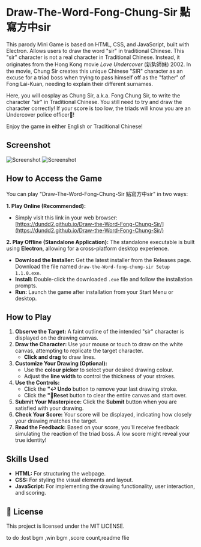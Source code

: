 # Draw-The-Word-Fong-Chung-Sir 點寫方中sir

This parody Mini Game is based on HTML, CSS, and JavaScript, built with Electron. Allows users to draw the word  "sir" in traditional Chinese. This "sir" character is not a real character in Traditional Chinese. Instead, it originates from the Hong Kong movie *Love Undercover* (新紮師妹) 2002. In the movie, Chung Sir creates this unique Chinese "SIR" character as an excuse for a triad boss when trying to pass himself off as the "father" of Fong Lai-Kuan, needing to explain their different surnames.

Here, you will cosplay as Chung Sir, a.k.a. Fong Chung Sir, to write the character "sir" in Traditional Chinese. You still need to try and draw the character correctly! If your score is too low, the triads will know you are an Undercover police officer👮!

Enjoy the game in either English or Traditional Chinese!

## Screenshot
![Screenshot](https://github.com/dundd2/Draw-The-Word-Fong-Chung-Sir/blob/main/Screenshot/Screenshot%20(1).png)
![Screenshot](https://github.com/dundd2/Draw-The-Word-Fong-Chung-Sir/blob/main/Screenshot/Screenshot%20(2).png)

## How to Access the Game

You can play "Draw-The-Word-Fong-Chung-Sir 點寫方中sir" in two ways:

**1. Play Online (Recommended):**

   - Simply visit this link in your web browser: [https://dundd2.github.io/Draw-the-Word-Fong-Chung-Sir/](https://dundd2.github.io/Draw-the-Word-Fong-Chung-Sir/)

**2. Play Offline (Standalone Application):**
The standalone executable is built using **Electron**, allowing for a cross-platform desktop experience.

   - **Download the Installer:** Get the latest installer from the Releases page. Download the file named `draw-the-Word-fong-chung-sir Setup 1.1.0.exe`.
   - **Install:** Double-click the downloaded `.exe` file and follow the installation prompts.
   - **Run:**  Launch the game after installation from your Start Menu or desktop.

## How to Play

1. **Observe the Target:** A faint outline of the intended "sir" character is displayed on the drawing canvas.
2. **Draw the Character:** Use your mouse or touch to draw on the white canvas, attempting to replicate the target character.
    *   **Click and drag** to draw lines.
3. **Customize Your Drawing (Optional):**
    *   Use the **colour picker** to select your desired drawing colour.
    *   Adjust the **line width** to control the thickness of your strokes.
4. **Use the Controls:**
    *   Click the **"↩ Undo** button to remove your last drawing stroke.
    *   Click the **"🔄Reset** button to clear the entire canvas and start over.
5. **Submit Your Masterpiece:** Click the **Submit** button when you are satisfied with your drawing.
6. **Check Your Score:**  Your score will be displayed, indicating how closely your drawing matches the target.
7. **Read the Feedback:**  Based on your score, you'll receive feedback simulating the reaction of the triad boss. A low score might reveal your true identity!

## Skills Used

*   **HTML:**  For structuring the webpage.
*   **CSS:** For styling the visual elements and layout.
*   **JavaScript:** For implementing the drawing functionality, user interaction, and scoring.


## 📜 License

This project is licensed under the MIT LICENSE.

to do :lost bgm ,win bgm ,score count,readme flie
